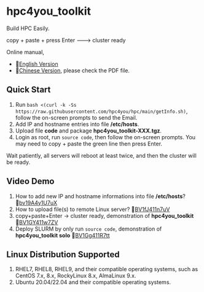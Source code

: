 # hpc4you_toolkit
Build HPC Easily. 

copy + paste + press Enter ---> cluster ready

Online manual, 
- 🔗[English Version](https://hpc4you.github.io)
- 🔗[Chinese Version](https://gitee.com/hpc4you/hpc), please check the PDF file. 

## Quick Start
1. Run `bash <(curl -k -Ss https://raw.githubusercontent.com/hpc4you/hpc/main/getInfo.sh)`, follow the on-screen prompts to send the Email.
2. Add IP and hostname entries into file **/etc/hosts**. 
3. Upload file **code** and package **hpc4you_toolkit-XXX.tgz**.
4. Login as root, run `source code`, then follow the on-screen prompts. You may need to copy + paste the green line then press Enter.

Wait patiently, all servers will reboot at least twice, and then the cluster will be ready. 

## Video Demo
1. How to add new IP and hostname informations into file **/etc/hosts**? 🔗[bv19A4y1U7uX](https://www.bilibili.com/video/bv19A4y1U7uX)
2. How to upload file(s) to remote Linux server? 🔗[BV1fJ411n7uV](https://www.bilibili.com/video/BV1fJ411n7uV)
3. copy+paste+Enter -> cluster ready, demonstration of **hpc4you_toolkit** 🔗[BV1GY411w7ZV](https://www.bilibili.com/video/BV1GY411w7ZV)
4. Deploy SLURM by only run `source code`, demonstration of **hpc4you_toolkit solo** 🔗[BV1Gg411R7tt](https://www.bilibili.com/video/BV1Gg411R7tt)

## Linux Distribution Supported
1. RHEL7, RHEL8, RHEL9, and their compatible operating systems, such as CentOS 7.x, 8.x, RockyLinux 8.x, AlmaLinux 9.x. 
2. Ubuntu 20.04/22.04 and their compatible operating systems. 
